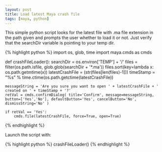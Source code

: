 ```yaml
---
layout: post
title: Load latest Maya crash file
tags: [maya, python]
---
```


This simple python script looks for the latest file with .ma file extension in the path given and prompts the user whether to load it or not. Just verify that the searchDir variable is pointing to your temp dir.

<!--more-->

{% highlight python %}
import os, glob, time
import maya.cmds as cmds

def crashFileLoader():
    searchDir = os.environ['TEMP'] + '/'
    files = filter(os.path.isfile, glob.glob(searchDir + '*.ma'))
    files.sort(key=lambda x: os.path.getmtime(x))
    latestCrashFile = (str(files[len(files)-1]))
    timeStamp = "%s" % time.ctime(os.path.getctime(latestCrashFile))

    messageString = 'Are you sure you want to open ' + latestCrashFile + ' created on ' + timeStamp + '?'
    retVal = cmds.confirmDialog( title='Confirm', message=messageString, button=['Yes','No'], defaultButton='Yes', cancelButton='No', dismissString='No' )

    if retVal == 'Yes':
        cmds.file(latestCrashFile, force=True, open=True)
{% endhighlight %}

Launch the script with:

{% highlight python %}
crashFileLoader()
{% endhighlight %}
